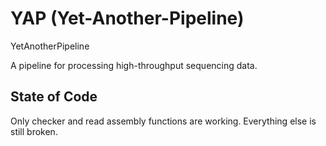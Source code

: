 # YAP (Yet-Another-Pipeline)

YetAnotherPipeline

A pipeline for processing high-throughput sequencing data.

## State of Code

Only checker and read assembly functions are working. Everything else is still broken.
